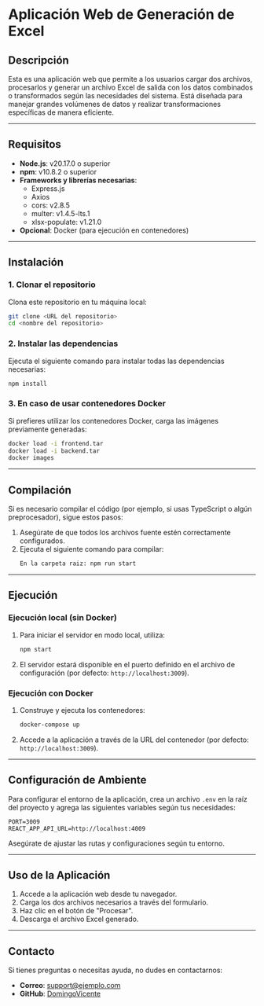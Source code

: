 
# Aplicación Web de Generación de Excel

## Descripción

Esta es una aplicación web que permite a los usuarios cargar dos archivos, procesarlos y generar un archivo Excel de salida con los datos combinados o transformados según las necesidades del sistema. Está diseñada para manejar grandes volúmenes de datos y realizar transformaciones específicas de manera eficiente.

---

## Requisitos

- **Node.js**: v20.17.0 o superior  
- **npm**: v10.8.2 o superior  
- **Frameworks y librerías necesarias**:
  - Express.js
  - Axios
  - cors: v2.8.5
  - multer: v1.4.5-lts.1
  - xlsx-populate: v1.21.0
- **Opcional**: Docker (para ejecución en contenedores)

---

## Instalación

### 1. Clonar el repositorio
Clona este repositorio en tu máquina local:
```bash
git clone <URL del repositorio>
cd <nombre del repositorio>
```

### 2. Instalar las dependencias
Ejecuta el siguiente comando para instalar todas las dependencias necesarias:
```bash
npm install
```

### 3. En caso de usar contenedores Docker
Si prefieres utilizar los contenedores Docker, carga las imágenes previamente generadas:
```bash
docker load -i frontend.tar
docker load -i backend.tar
docker images
```

---

## Compilación

Si es necesario compilar el código (por ejemplo, si usas TypeScript o algún preprocesador), sigue estos pasos:

1. Asegúrate de que todos los archivos fuente estén correctamente configurados.
2. Ejecuta el siguiente comando para compilar:
   ```bash
   En la carpeta raiz: npm run start
   ```

---

## Ejecución

### Ejecución local (sin Docker)
1. Para iniciar el servidor en modo local, utiliza:
   ```bash
   npm start
   ```
2. El servidor estará disponible en el puerto definido en el archivo de configuración (por defecto: `http://localhost:3009`).

### Ejecución con Docker
1. Construye y ejecuta los contenedores:
   ```bash
   docker-compose up
   ```
2. Accede a la aplicación a través de la URL del contenedor (por defecto: `http://localhost:3009`).

---

## Configuración de Ambiente

Para configurar el entorno de la aplicación, crea un archivo `.env` en la raíz del proyecto y agrega las siguientes variables según tus necesidades:

```env
PORT=3009
REACT_APP_API_URL=http://localhost:4009
```

Asegúrate de ajustar las rutas y configuraciones según tu entorno.

---

## Uso de la Aplicación

1. Accede a la aplicación web desde tu navegador.
2. Carga los dos archivos necesarios a través del formulario.
3. Haz clic en el botón de "Procesar".
4. Descarga el archivo Excel generado.

---

## Contacto

Si tienes preguntas o necesitas ayuda, no dudes en contactarnos:
- **Correo**: support@ejemplo.com
- **GitHub**: [DomingoVicente](https://github.com/DomingoVicente)
